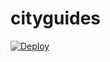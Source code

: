 # cityguides




[![Deploy](https://www.herokucdn.com/deploy/button.svg)](https://restful-blog-app-1.herokuapp.com/blogs)
